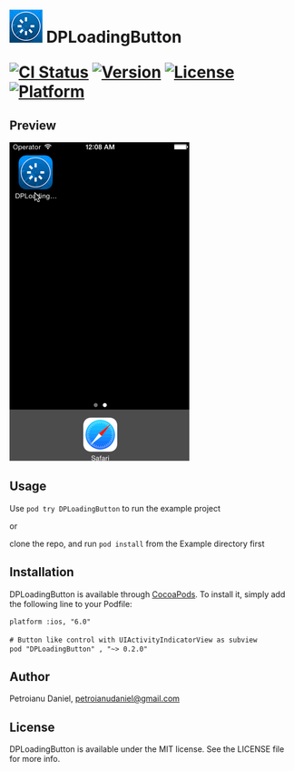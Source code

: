 <h1><img src="https://raw.githubusercontent.com/danielpetroianu/DPLoadingButton/master/Example/DPLoadingButton/Images.xcassets/AppIcon.appiconset/AppIcon29x29@2x.png" alt="DPLoadingButton"/> DPLoadingButton

[![CI Status](http://img.shields.io/travis/danielpetroianu/DPLoadingButton.svg?style=flat)](https://travis-ci.org/danielpetroianu/DPLoadingButton)
[![Version](https://img.shields.io/cocoapods/v/DPLoadingButton.svg?style=flat)](http://cocoadocs.org/docsets/DPLoadingButton)
[![License](https://img.shields.io/cocoapods/l/DPLoadingButton.svg?style=flat)](http://cocoadocs.org/docsets/DPLoadingButton)
[![Platform](https://img.shields.io/cocoapods/p/DPLoadingButton.svg?style=flat)](http://cocoadocs.org/docsets/DPLoadingButton)

## Preview

<img src="https://raw.githubusercontent.com/danielpetroianu/DPLoadingButton/master/Example/Screenshots/DPLoadingButton.gif" alt="DPLoadingButton Gif" />

## Usage

Use `pod try DPLoadingButton` to run the example project 

or

clone the repo, and run `pod install` from the Example directory first

## Installation

DPLoadingButton is available through [CocoaPods](http://cocoapods.org). To install
it, simply add the following line to your Podfile:

    platform :ios, "6.0"
    
    # Button like control with UIActivityIndicatorView as subview
    pod "DPLoadingButton" , "~> 0.2.0"

## Author

Petroianu Daniel, petroianudaniel@gmail.com

## License

DPLoadingButton is available under the MIT license. See the LICENSE file for more info.
